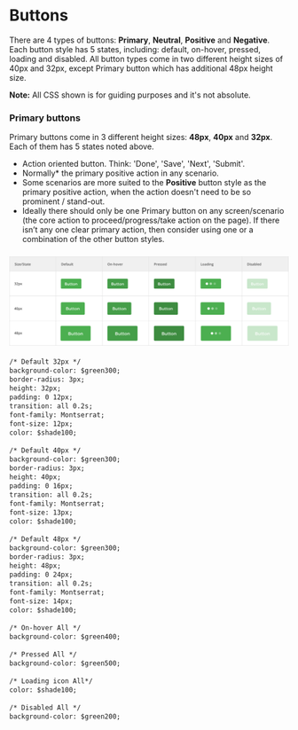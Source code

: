 # Buttons

There are 4 types of buttons: **Primary**, **Neutral**, **Positive** and **Negative**. Each button style has 5 states, including: default, on-hover, pressed, loading and disabled. All button types come in two different height sizes of 40px and 32px, except Primary button which has additional 48px height size.

**Note:** All CSS shown is for guiding purposes and it's not absolute.

### Primary buttons

Primary buttons come in 3 different height sizes: **48px**, **40px** and **32px**. Each of them has 5 states noted above.

* Action oriented button. Think: 'Done', 'Save', 'Next', 'Submit'.
* Normally\* the primary positive action in any scenario.
* Some scenarios are more suited to the **Positive** button style as the primary positive action, when the action doesn't need to be so prominent / stand-out.
* Ideally there should only be one Primary button on any screen/scenario \(the core action to proceed/progress/take action on the page\). If there isn’t any one clear primary action, then consider using one or a combination of the other button styles.

### ![](/assets/atoms/buttons-primary.png)

```
/* Default 32px */
background-color: $green300;
border-radius: 3px;
height: 32px;
padding: 0 12px;
transition: all 0.2s;
font-family: Montserrat;
font-size: 12px;
color: $shade100;

/* Default 40px */
background-color: $green300;
border-radius: 3px;
height: 40px;
padding: 0 16px;
transition: all 0.2s;
font-family: Montserrat;
font-size: 13px;
color: $shade100;

/* Default 48px */
background-color: $green300;
border-radius: 3px;
height: 48px;
padding: 0 24px;
transition: all 0.2s;
font-family: Montserrat;
font-size: 14px;
color: $shade100;

/* On-hover All */
background-color: $green400;

/* Pressed All */
background-color: $green500;

/* Loading icon All*/
color: $shade100;

/* Disabled All */
background-color: $green200;
```



